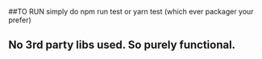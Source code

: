 ##TO RUN simply do npm run test or yarn test (which ever packager your prefer)
## No 3rd party libs used. So purely functional. 
